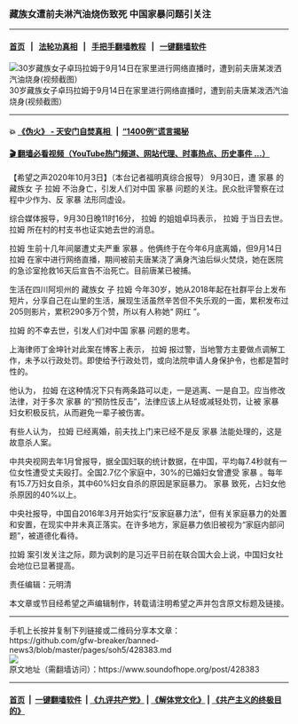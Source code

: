### 藏族女遭前夫淋汽油烧伤致死  中国家暴问题引关注
------------------------

#### [首页](https://github.com/gfw-breaker/banned-news3/blob/master/README.md) &nbsp;&nbsp;|&nbsp;&nbsp; [法轮功真相](https://github.com/begood0513/basic/blob/master/README.md)  &nbsp;&nbsp;|&nbsp;&nbsp; [手把手翻墙教程](https://github.com/gfw-breaker/guides/wiki)  &nbsp;&nbsp;|&nbsp;&nbsp; [一键翻墙软件](https://github.com/gfw-breaker/nogfw/blob/master/README.md)  



<div><img alt="30岁藏族女子卓玛拉姆于9月14日在家里进行网络直播时，遭到前夫唐某泼洒汽油烧身(视频截图）" src="https://img.soundofhope.org/2020-10/112-1601724726708.jpg"/>
<br/><figcaption class="caption">
 30岁藏族女子卓玛拉姆于9月14日在家里进行网络直播时，遭到前夫唐某泼洒汽油烧身(视频截图）
</figcaption></div><hr/>

#### 💥 [《伪火》 - 天安门自焚真相 ](http://158.247.195.190:10000/videos/blog/weihuo.html)&nbsp; |&nbsp; [“1400例”谎言揭秘  ](http://158.247.195.190:10000/videos/blog/jiexi1400.html)

#### [ 🎬  翻墙必看视频（YouTube热门频道、网站代理、时事热点、历史事件 ...）](https://github.com/gfw-breaker/links/blob/master/banned.md)

<div><div class="Content__Wrapper sc-1bvya0-0 grZQxZ">
 <p class="meta-top">
  <span class="meta">
   【希望之声2020年10月3日】（本台记者福明真综合报导）
  </span>
  9月30日，遭
  <ok href="/term/71678">
   家暴
  </ok>
  的
  <ok href="/term/389611">
   藏族女
  </ok>
  子
  <ok href="/term/389614">
   拉姆
  </ok>
  不治身亡，引发人们对中国
  <ok href="/term/71678">
   家暴
  </ok>
  问题的关注。民众批评警察在过程中少作为、反
  <ok href="/term/71678">
   家暴
  </ok>
  法形同虚设。
 </p>
 <p>
  综合媒体报导，9月30日晚11时16分，
  <ok href="/term/389614">
   拉姆
  </ok>
  的姐姐卓玛表示，
  <ok href="/term/389614">
   拉姆
  </ok>
  于当日去世。
  <ok href="/term/389614">
   拉姆
  </ok>
  所在村的村支书也证实她去世的消息。
 </p>
 <div class="AD_Embed__Wrap-sc-1xslmin-0 igMuqX module desktop">
  <div>
  </div>
 </div>
 <p>
  <ok href="/term/389614">
   拉姆
  </ok>
  生前十几年间屡遭丈夫严重
  <ok href="/term/71678">
   家暴
  </ok>
  。他俩终于在今年6月底离婚，但9月14日
  <ok href="/term/389614">
   拉姆
  </ok>
  在家中进行网络直播，期间被前夫唐某浇了满身汽油后纵火焚烧，她在医院的急诊室抢救16天后宣告不治死亡。目前唐某已被捕。
 </p>
 <p>
  生活在四川阿坝州的
  <ok href="/term/389611">
   藏族女
  </ok>
  子
  <ok href="/term/389614">
   拉姆
  </ok>
  今年30岁，她从2018年起在社群平台上发布短片，分享自己在山里的生活，展现生活虽然辛苦但不失乐观的一面，累积发布过205则影片，累积290多万个赞，所以有人称她“
  <ok href="/term/13385">
   网红
  </ok>
  ”。
 </p>
 <p>
  <ok href="/term/389614">
   拉姆
  </ok>
  的不幸去世，引发人们对中国
  <ok href="/term/71678">
   家暴
  </ok>
  问题的思考。
 </p>
 <p>
  上海律师丁金坤针对此案在博客上表示，
  <ok href="/term/389614">
   拉姆
  </ok>
  报过警，当地警方主要做点调解工作，未予以行政处罚。即使给予行政处罚，或向法院申请人身保护令，也都是暂时性的。
 </p>
 <p>
  他认为，
  <ok href="/term/389614">
   拉姆
  </ok>
  在这种情况下只有两条路可以走，一是逃离、一是自卫。应当修改法律，对于多次
  <ok href="/term/71678">
   家暴
  </ok>
  的“预防性反击”，法律应该上从轻或减轻处罚，让被
  <ok href="/term/71678">
   家暴
  </ok>
  妇女积极反抗，从而避免一辈子被伤害。
 </p>
 <p>
  有些人认为，
  <ok href="/term/389614">
   拉姆
  </ok>
  已经离婚，前夫找上门来已经不是反
  <ok href="/term/71678">
   家暴
  </ok>
  法能处理的，这是故意杀人案。
 </p>
 <p>
  中共央视网去年1月曾报导，据全国妇联的统计数据，在中国，平均每7.4秒就有一位女性遭受丈夫殴打。全国2.7亿个家庭中，30%的已婚妇女曾遭受
  <ok href="/term/71678">
   家暴
  </ok>
  。每年有15.7万妇女自杀，其中60%妇女自杀的原因是家庭暴力。
  <ok href="/term/71678">
   家暴
  </ok>
  致死，占妇女他杀原因的40%以上。
 </p>
 <p>
  中央社报导，中国自2016年3月开始实行“反家庭暴力法”，但有关家庭暴力的处置和安置，在现实中并未真正落实。在许多地方，家庭暴力依旧被视为“家庭内部问题”，被道德化看待。
 </p>
 <p>
  <ok href="/term/389614">
   拉姆
  </ok>
  案引发关注之际，颇为讽刺的是习近平日前在联合国大会上说，中国妇女社会地位已显著提高。
 </p>
 <p class="meta-btm">
  责任编辑：元明清
 </p>
 <p class="meta-btm">
  本文章或节目经希望之声编辑制作，转载请注明希望之声并包含原文标题及链接。
 </p>
</div>
</div>
<hr/>
手机上长按并复制下列链接或二维码分享本文章：<br/>
https://github.com/gfw-breaker/banned-news3/blob/master/pages/soh5/428383.md <br/>
<a href='https://github.com/gfw-breaker/banned-news3/blob/master/pages/soh5/428383.md'><img src='https://github.com/gfw-breaker/banned-news3/blob/master/pages/soh5/428383.md.png'/></a> <br/>
原文地址（需翻墙访问）：https://www.soundofhope.org/post/428383


------------------------
#### [首页](https://github.com/gfw-breaker/banned-news3/blob/master/README.md) &nbsp;|&nbsp; [一键翻墙软件](https://github.com/gfw-breaker/nogfw/blob/master/README.md) &nbsp;| [《九评共产党》](https://github.com/gfw-breaker/9ping.md/blob/master/README.md#九评之一评共产党是什么) | [《解体党文化》](https://github.com/gfw-breaker/jtdwh.md/blob/master/README.md) | [《共产主义的终极目的》](https://github.com/gfw-breaker/gczydzjmd.md/blob/master/README.md)


<img src='http://gfw-breaker.win/banned-news3/pages/soh5/428383.md' width='0px' height='0px'/>